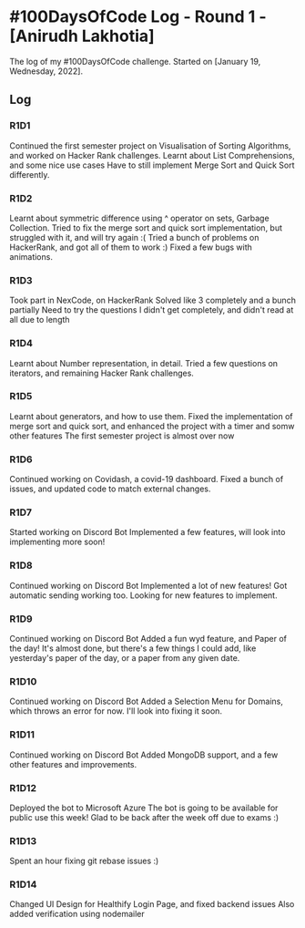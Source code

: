 # #100DaysOfCode Log - Round 1 - [Anirudh Lakhotia]

The log of my #100DaysOfCode challenge. Started on [January 19, Wednesday, 2022].

## Log

### R1D1 
Continued the first semester project on Visualisation of Sorting Algorithms, and worked on Hacker Rank challenges.
Learnt about List Comprehensions, and some nice use cases
Have to still implement Merge Sort and Quick Sort differently.

### R1D2
Learnt about symmetric difference using ^ operator on sets, Garbage Collection.
Tried to fix the merge sort and quick sort implementation, but struggled with it, and will try again :(
Tried a bunch of problems on HackerRank, and got all of them to work :)
Fixed a few bugs with animations.

### R1D3
Took part in NexCode, on HackerRank
Solved like 3 completely
and a bunch partially
Need to try the questions I didn't get completely, and didn't read at all due to length 

### R1D4
Learnt about Number representation, in detail.
Tried a few questions on iterators, and remaining Hacker Rank challenges.

### R1D5
Learnt about generators, and how to use them.
Fixed the implementation of merge sort and quick sort, and enhanced the project with a timer and somw other features
The first semester project is almost over now

### R1D6
Continued working on Covidash, a covid-19 dashboard.
Fixed a bunch of issues, and updated code to match external changes.

### R1D7
Started working on Discord Bot
Implemented a few features, will look into implementing more soon!

### R1D8
Continued working on Discord Bot
Implemented a lot of new features!
Got automatic sending working too.
Looking for new features to implement.

### R1D9
Continued working on Discord Bot
Added a fun wyd feature, and Paper of the day! It's almost done, but there's a few things I could add, like yesterday's paper of the day, or a paper from any given date.

### R1D10
Continued working on Discord Bot
Added a Selection Menu for Domains, which throws an error for now. I'll look into fixing it soon.

### R1D11
Continued working on Discord Bot
Added MongoDB support, and a few other features and improvements.

### R1D12
Deployed the bot to Microsoft Azure 
The bot is going to be available for public use this week!
Glad to be back after the week off due to exams :)

### R1D13
Spent an hour fixing git rebase issues :)


### R1D14
Changed UI Design for Healthify Login Page, and fixed backend issues
Also added verification using nodemailer






